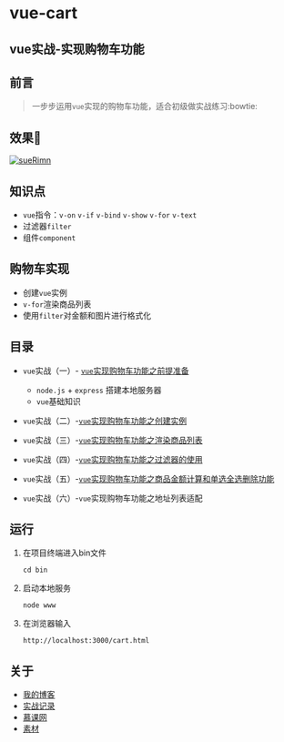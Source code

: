 # vue-cart
## vue实战-实现购物车功能
## 前言
> 一步步运用`vue`实现的购物车功能，适合初级做实战练习:bowtie:
## 效果:cherry_blossom:
[![sueRimn](https://img2018.cnblogs.com/blog/1450986/201901/1450986-20190131173427716-27585121.png "vue购物车")](https://www.cnblogs.com/suRimn/p/10338698.html)

## 知识点
  * `vue`指令：`v-on` `v-if` `v-bind` `v-show` `v-for` `v-text`
  * 过滤器`filter`
  * 组件`component`
## 购物车实现
  * 创建`vue`实例
  * `v-for`渲染商品列表
  * 使用`filter`对金额和图片进行格式化
## 目录
  *  `vue`实战（一）- [`vue`实现购物车功能之前提准备](https://www.cnblogs.com/suRimn/p/10338222.html)
      
      * `node.js` + `express` 搭建本地服务器
      * `vue`基础知识
  * `vue`实战（二）-[`vue`实现购物车功能之创建实例](https://www.cnblogs.com/suRimn/p/10338495.html)
  * `vue`实战（三）-[`vue`实现购物车功能之渲染商品列表](https://www.cnblogs.com/suRimn/p/10338698.html)
  * `vue`实战（四）-[`vue`实现购物车功能之过滤器的使用](https://www.cnblogs.com/suRimn/p/10340871.html)
  * `vue`实战（五）-[`vue`实现购物车功能之商品金额计算和单选全选删除功能](https://www.cnblogs.com/suRimn/p/10341102.html)
  * `vue`实战（六）-`vue`实现购物车功能之地址列表适配
## 运行
1. 在项目终端进入bin文件

   ``` 
   cd bin 
   ```
2. 启动本地服务
    ```
    node www
    ```
3. 在浏览器输入
    ```
    http://localhost:3000/cart.html
    ```
## 关于
  * [我的博客](https://www.cnblogs.com/suRimn)
  * [实战记录](https://www.cnblogs.com/suRimn/category/1265719.html)
  * [慕课网](https://www.imooc.com/learn/796)
  * [素材](https://github.com/lt1231/vue2.0-shoppingCart)
